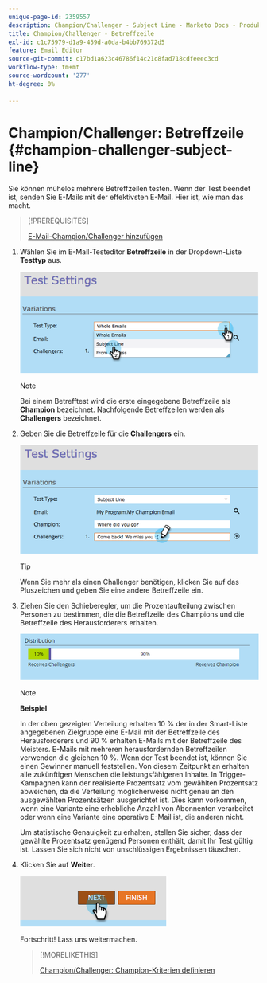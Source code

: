 ```yaml
---
unique-page-id: 2359557
description: Champion/Challenger - Subject Line - Marketo Docs - Produktdokumentation
title: Champion/Challenger - Betreffzeile
exl-id: c1c75979-d1a9-459d-a0da-b4bb769372d5
feature: Email Editor
source-git-commit: c17bd1a623c46786f14c21c8fad718cdfeeec3cd
workflow-type: tm+mt
source-wordcount: '277'
ht-degree: 0%

---
```


# Champion/Challenger: Betreffzeile {#champion-challenger-subject-line}

Sie können mühelos mehrere Betreffzeilen testen. Wenn der Test beendet ist, senden Sie E-Mails mit der effektivsten E-Mail. Hier ist, wie man das macht.

>[!PREREQUISITES]
>
>[E-Mail-Champion/Challenger hinzufügen](/help/marketo/product-docs/email-marketing/general/functions-in-the-editor/email-tests-champion-challenger/add-an-email-champion-challenger.md)

1. Wählen Sie im E-Mail-Testeditor **Betreffzeile** in der Dropdown-Liste **Testtyp** aus.

   ![](assets/image2014-9-15-12-3a37-3a50.png)

   >[!NOTE]
   >
   >Bei einem Betrefftest wird die erste eingegebene Betreffzeile als **Champion** bezeichnet. Nachfolgende Betreffzeilen werden als **Challengers** bezeichnet.

1. Geben Sie die Betreffzeile für die **Challengers** ein.

   ![](assets/image2014-9-15-12-3a38-3a4.png)

   >[!TIP]
   >
   >Wenn Sie mehr als einen Challenger benötigen, klicken Sie auf das Pluszeichen und geben Sie eine andere Betreffzeile ein.

1. Ziehen Sie den Schieberegler, um die Prozentaufteilung zwischen Personen zu bestimmen, die die Betreffzeile des Champions und die Betreffzeile des Herausforderers erhalten.

   ![](assets/image2015-8-7-15-3a19-3a50.png)

   >[!NOTE]
   >
   >**Beispiel**
   >
   >In der oben gezeigten Verteilung erhalten 10 % der in der Smart-Liste angegebenen Zielgruppe eine E-Mail mit der Betreffzeile des Herausforderers und 90 % erhalten E-Mails mit der Betreffzeile des Meisters. E-Mails mit mehreren herausfordernden Betreffzeilen verwenden die gleichen 10 %. Wenn der Test beendet ist, können Sie einen Gewinner manuell feststellen. Von diesem Zeitpunkt an erhalten alle zukünftigen Menschen die leistungsfähigeren Inhalte. In Trigger-Kampagnen kann der realisierte Prozentsatz vom gewählten Prozentsatz abweichen, da die Verteilung möglicherweise nicht genau an den ausgewählten Prozentsätzen ausgerichtet ist. Dies kann vorkommen, wenn eine Variante eine erhebliche Anzahl von Abonnenten verarbeitet oder wenn eine Variante eine operative E-Mail ist, die anderen nicht.

   Um statistische Genauigkeit zu erhalten, stellen Sie sicher, dass der gewählte Prozentsatz genügend Personen enthält, damit Ihr Test gültig ist. Lassen Sie sich nicht von unschlüssigen Ergebnissen täuschen.

1. Klicken Sie auf **Weiter**.

   ![](assets/image2014-9-15-12-3a40-3a42.png)

   Fortschritt! Lass uns weitermachen.

   >[!MORELIKETHIS]
   >
   >[Champion/Challenger: Champion-Kriterien definieren](/help/marketo/product-docs/email-marketing/general/functions-in-the-editor/email-tests-champion-challenger/champion-challenger-define-champion-criteria.md)
